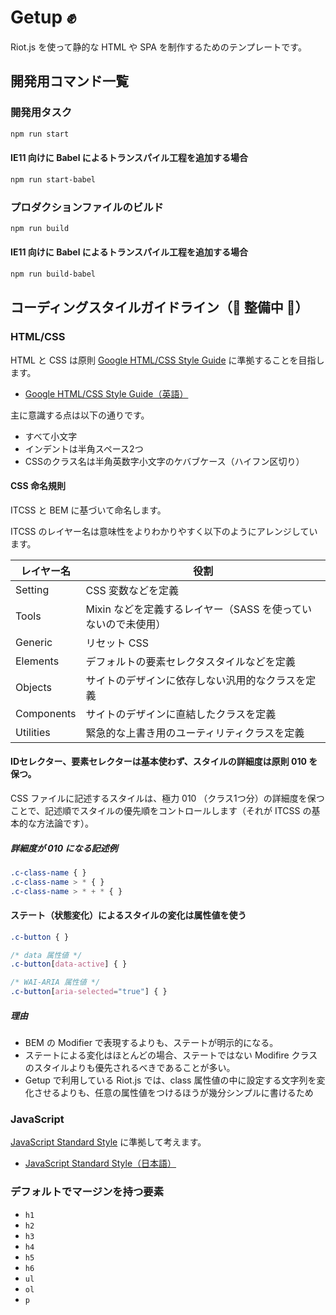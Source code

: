 # Getup ✊

Riot.js を使って静的な HTML や SPA を制作するためのテンプレートです。

## 開発用コマンド一覧

### 開発用タスク
```bash
npm run start
```

#### IE11 向けに Babel によるトランスパイル工程を追加する場合

```bash
npm run start-babel
```

### プロダクションファイルのビルド

```bash
npm run build
```

#### IE11 向けに Babel によるトランスパイル工程を追加する場合

```bash
npm run build-babel
```

## コーディングスタイルガイドライン（🚧 整備中 🚧）

### HTML/CSS 

HTML と CSS は原則 [Google HTML/CSS Style Guide](https://google.github.io/styleguide/htmlcssguide.html#Protocol) に準拠することを目指します。

- [Google HTML/CSS Style Guide（英語）](https://google.github.io/styleguide/htmlcssguide.html#Protocol)

主に意識する点は以下の通りです。

- すべて小文字
- インデントは半角スペース2つ
- CSSのクラス名は半角英数字小文字のケバブケース（ハイフン区切り）

#### CSS 命名規則

ITCSS と BEM に基づいて命名します。

ITCSS のレイヤー名は意味性をよりわかりやすく以下のようにアレンジしています。

|レイヤー名|役割|
|---|---|
|Setting|CSS 変数などを定義|
|Tools|Mixin などを定義するレイヤー（SASS を使っていないので未使用）|
|Generic|リセット CSS|
|Elements|デフォルトの要素セレクタスタイルなどを定義|
|Objects|サイトのデザインに依存しない汎用的なクラスを定義|
|Components|サイトのデザインに直結したクラスを定義|
|Utilities|緊急的な上書き用のユーティリティクラスを定義|

#### IDセレクター、要素セレクターは基本使わず、スタイルの詳細度は原則 010 を保つ。

CSS ファイルに記述するスタイルは、極力 010 （クラス1つ分）の詳細度を保つことで、記述順でスタイルの優先順をコントロールします（それが ITCSS の基本的な方法論です）。

##### 詳細度が 010 になる記述例

```css
.c-class-name { }
.c-class-name > * { }
.c-class-name > * + * { }
```

#### ステート（状態変化）によるスタイルの変化は属性値を使う

```css
.c-button { }

/* data 属性値 */
.c-button[data-active] { }

/* WAI-ARIA 属性値 */
.c-button[aria-selected="true"] { }
```

##### 理由

- BEM の Modifier で表現するよりも、ステートが明示的になる。
- ステートによる変化はほとんどの場合、ステートではない Modifire クラスのスタイルよりも優先されるべきであることが多い。
- Getup で利用している Riot.js では、class 属性値の中に設定する文字列を変化させるよりも、任意の属性値をつけるほうが幾分シンプルに書けるため

### JavaScript

[JavaScript Standard Style](https://standardjs.com/readme-ja.html) に準拠して考えます。

- [JavaScript Standard Style（日本語）](https://standardjs.com/readme-ja.html)

### デフォルトでマージンを持つ要素

- `h1`
- `h2`
- `h3`
- `h4`
- `h5`
- `h6`
- `ul`
- `ol`
- `p`